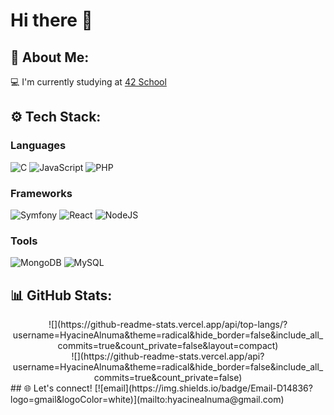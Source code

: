 # Hi there 👋

## 💫 About Me:

 💻 I'm currently studying at [42 School](https://www.42network.org/)

## ⚙️ Tech Stack:
 ### Languages
 ![C](https://img.shields.io/badge/c-%2300599C.svg?style=for-the-badge&logo=c&logoColor=white) ![JavaScript](https://img.shields.io/badge/javascript-%23323330.svg?style=for-the-badge&logo=javascript&logoColor=%23F7DF1E) ![PHP](https://img.shields.io/badge/php-%23777BB4.svg?style=for-the-badge&logo=php&logoColor=white)
 ### Frameworks
 ![Symfony](https://img.shields.io/badge/symfony-%23000000.svg?style=for-the-badge&logo=symfony&logoColor=white) ![React](https://img.shields.io/badge/react-%2320232a.svg?style=for-the-badge&logo=react&logoColor=%2361DAFB) ![NodeJS](https://img.shields.io/badge/node.js-6DA55F?style=for-the-badge&logo=node.js&logoColor=white) 
 ### Tools
  ![MongoDB](https://img.shields.io/badge/MongoDB-%234ea94b.svg?style=for-the-badge&logo=mongodb&logoColor=white) ![MySQL](https://img.shields.io/badge/mysql-4479A1.svg?style=for-the-badge&logo=mysql&logoColor=white)

## 📊 GitHub Stats:
<div align="center" width="100%">
![](https://github-readme-stats.vercel.app/api/top-langs/?username=HyacineAlnuma&theme=radical&hide_border=false&include_all_commits=true&count_private=false&layout=compact)<br/>
![](https://github-readme-stats.vercel.app/api?username=HyacineAlnuma&theme=radical&hide_border=false&include_all_commits=true&count_private=false)
</div>
## 🌐 Let's connect!
[![email](https://img.shields.io/badge/Email-D14836?logo=gmail&logoColor=white)](mailto:hyacinealnuma@gmail.com) 

